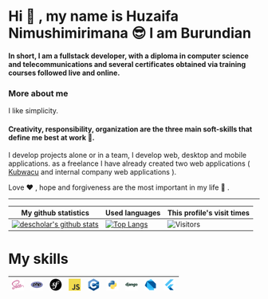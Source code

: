 # Hi :open_hands: , my name is Huzaifa Nimushimirimana :sunglasses: I am Burundian
#### In short, I am a fullstack developer, with a diploma in computer science and telecommunications and several certificates obtained via training courses followed live and online.

### More about me

I like simplicity.
#### Creativity, responsibility, organization are the three main soft-skills that define me best at work :muscle:.

I develop projects alone or in a team, I develop web, desktop and mobile applications. as a freelance I have already created two web applications ( [Kubwacu](https://www.kubwacu.com) and internal company web applications ).

Love :heart: , hope and forgiveness are the most important in my life :star2: .
___

|My github statistics|Used languages|This profile's visit times|
|-|-|-|
|[![descholar's github stats](https://github-readme-stats.vercel.app/api?username=kalculata&show_icons=true&theme=dark&hide_title=true)](https://github.com/descholar-ceo)|[![Top Langs](https://github-readme-stats.vercel.app/api/top-langs/?username=kalculata&show_icons=true&theme=dark&layout=compact&hide_title=true)](https://github.com/kalculata)|![Visitors](https://profile-counter.glitch.me/%7Bkalculata%7D/count.svg)

# My skills
|<img src="https://raw.githubusercontent.com/github/explore/cfd26557025b2ccaa2d3d25f3e518e29ebea05c5/topics/sass/sass.png" alt="v logo" width="24"> | <img src="https://raw.githubusercontent.com/github/explore/cfd26557025b2ccaa2d3d25f3e518e29ebea05c5/topics/php/php.png" alt="v logo" width="24">| <img src="https://raw.githubusercontent.com/github/explore/cfd26557025b2ccaa2d3d25f3e518e29ebea05c5/topics/symfony/symfony.png" alt="v logo" width="24"> | <img src="https://raw.githubusercontent.com/github/explore/cfd26557025b2ccaa2d3d25f3e518e29ebea05c5/topics/javascript/javascript.png" alt="v logo" width="24"> | <img src="https://raw.githubusercontent.com/github/explore/cfd26557025b2ccaa2d3d25f3e518e29ebea05c5/topics/cpp/cpp.png" alt="v logo" width="24"> | <img src="https://raw.githubusercontent.com/github/explore/cfd26557025b2ccaa2d3d25f3e518e29ebea05c5/topics/python/python.png" alt="v logo" width="24"> | <img src="https://raw.githubusercontent.com/github/explore/cfd26557025b2ccaa2d3d25f3e518e29ebea05c5/topics/django/django.png" alt="v logo" width="24">| <img src="https://raw.githubusercontent.com/github/explore/cfd26557025b2ccaa2d3d25f3e518e29ebea05c5/topics/dart/dart.png" alt="v logo" width="24">| <img src="https://raw.githubusercontent.com/github/explore/cfd26557025b2ccaa2d3d25f3e518e29ebea05c5/topics/flutter/flutter.png" alt="v logo" width="24">
|-|-|-|-|-|-|-|-|-|
